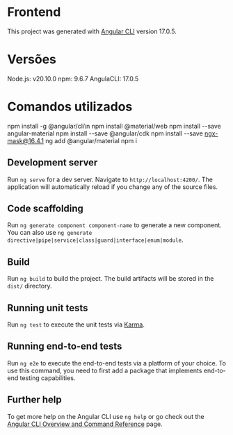# Frontend

This project was generated with [Angular CLI](https://github.com/angular/angular-cli) version 17.0.5.

# Versões 

Node.js: v20.10.0
npm: 9.6.7
AngulaCLI: 17.0.5

# Comandos utilizados

npm install -g @angular/cli\n
npm install @material/web
npm install --save angular-material
npm install --save @angular/cdk
npm install --save ngx-mask@16.4.1
ng add @angular/material
npm i

## Development server

Run `ng serve` for a dev server. Navigate to `http://localhost:4200/`. The application will automatically reload if you change any of the source files.

## Code scaffolding

Run `ng generate component component-name` to generate a new component. You can also use `ng generate directive|pipe|service|class|guard|interface|enum|module`.

## Build

Run `ng build` to build the project. The build artifacts will be stored in the `dist/` directory.

## Running unit tests

Run `ng test` to execute the unit tests via [Karma](https://karma-runner.github.io).

## Running end-to-end tests

Run `ng e2e` to execute the end-to-end tests via a platform of your choice. To use this command, you need to first add a package that implements end-to-end testing capabilities.

## Further help

To get more help on the Angular CLI use `ng help` or go check out the [Angular CLI Overview and Command Reference](https://angular.io/cli) page.
